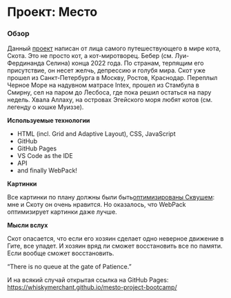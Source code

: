 # Проект: Место

### Обзор

Данный [проект](https://whiskymerchant.github.io/mesto-project-bootcamp/) написан от лица самого путешествующего в мире кота, Скота. Это не просто кот, а кот-миротворец. Бебер (см. Луи-Фердинанда Селина) конца 2022 года. 
По странам, терпящим его присутствие, он несет желчь, депрессию и голубя мира. Скот уже прошел из Санкт-Петербурга в Москву, Ростов, Краснодар. Переплыл 
Черное Море на надувном матрасе Intex, прошел из Стамбула в Смирну, сел на паром до Лесбоса, где пока решил остаться на пару недель. Хвала Аллаху, на островах
Эгейского моря любят котов (см. легенду о кошке Муиззе). 

**Используемые технологии**

* HTML (incl. Grid and Adaptive Layout), CSS, JavaScript
* GitHub
* GitHub Pages
* VS Code as the IDE
* API
* and finally WebPack!

**Картинки**

Все картинки по плану должны были быть[оптимизированы Сквушем](https://squoosh.app): мне и Скоту он очень нравится. Но оказалось, что
WebPack оптимизирует картинки даже лучше. 

**Мысли вслух**

Скот опасается, что если его хозяин сделает одно неверное движение в Гите, все упадет. И хозяин вряд ли сможет восстановить все
по памяти. Если вообще сможет восстановить. 

“There is no queue at the gate of Patience.”
 
И на всякий случай открытая ссылка на GitHub Pages: https://whiskymerchant.github.io/mesto-project-bootcamp/
